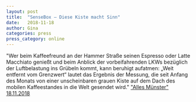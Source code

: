 ```yaml
---
layout: post
title:  "SenseBox – Diese Kiste macht Sinn"
date:   2018-11-18 
author: Gina
categories: press
press_category: online
---
```

"Wer beim Kaffeefreund an der Hammer Straße seinen Espresso oder Latte Macchiato genießt und beim Anblick der vorbeifahrenden LKWs bezüglich der Luftbelastung ins Grübeln kommt, kann beruhigt aufatmen: „Weit entfernt vom Grenzwert“ lautet das Ergebnis der Messung, die seit Anfang des Monats von einer unscheinbaren grauen Kiste auf dem Dach des mobilen Kaffeestandes in die Welt gesendet wird."
<a href="https://www.allesmuenster.de/sensebox-diese-kiste-macht-sinn/" target="_blank">"Alles Münster" 18.11.2018</a>
